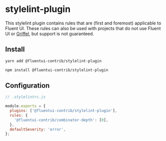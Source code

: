 # stylelint-plugin

This stylelint plugin contains rules that are (first and foremost) applicable to Fluent UI. These rules
can also be used with projects that do not use Fluent UI or [Griffel](https://griffel.js.org/), but support
is not guaranteed.

## Install

```sh
yarn add @fluentui-contrib/stylelint-plugin

npm install @fluentui-contrib/stylelint-plugin
```

## Configuration

```js
// .stylelintrc.js

module.exports = {
  plugins: ['@fluentui-contrib/stylelint-plugin'],
  rules: {
    '@fluentui-contrib/combinator-depth': [0],
  },
  defaultSeverity: 'error',
};
```
